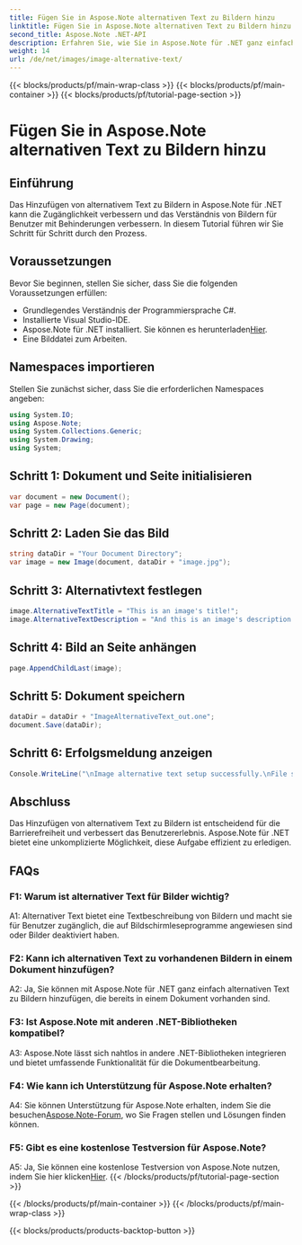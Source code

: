 ```yaml
---
title: Fügen Sie in Aspose.Note alternativen Text zu Bildern hinzu
linktitle: Fügen Sie in Aspose.Note alternativen Text zu Bildern hinzu
second_title: Aspose.Note .NET-API
description: Erfahren Sie, wie Sie in Aspose.Note für .NET ganz einfach alternativen Text zu Bildern hinzufügen. Erhöhen Sie die Zugänglichkeit und verbessern Sie das Benutzererlebnis mit dieser Schritt-für-Schritt-Anleitung.
weight: 14
url: /de/net/images/image-alternative-text/
---
```


{{< blocks/products/pf/main-wrap-class >}}
{{< blocks/products/pf/main-container >}}
{{< blocks/products/pf/tutorial-page-section >}}

# Fügen Sie in Aspose.Note alternativen Text zu Bildern hinzu

## Einführung

Das Hinzufügen von alternativem Text zu Bildern in Aspose.Note für .NET kann die Zugänglichkeit verbessern und das Verständnis von Bildern für Benutzer mit Behinderungen verbessern. In diesem Tutorial führen wir Sie Schritt für Schritt durch den Prozess.

## Voraussetzungen

Bevor Sie beginnen, stellen Sie sicher, dass Sie die folgenden Voraussetzungen erfüllen:

- Grundlegendes Verständnis der Programmiersprache C#.
- Installierte Visual Studio-IDE.
-  Aspose.Note für .NET installiert. Sie können es herunterladen[Hier](https://releases.aspose.com/note/net/).
- Eine Bilddatei zum Arbeiten.

## Namespaces importieren

Stellen Sie zunächst sicher, dass Sie die erforderlichen Namespaces angeben:

```csharp
using System.IO;
using Aspose.Note;
using System.Collections.Generic;
using System.Drawing;
using System;
```

## Schritt 1: Dokument und Seite initialisieren

```csharp
var document = new Document();
var page = new Page(document);
```

## Schritt 2: Laden Sie das Bild

```csharp
string dataDir = "Your Document Directory";
var image = new Image(document, dataDir + "image.jpg");
```

## Schritt 3: Alternativtext festlegen

```csharp
image.AlternativeTextTitle = "This is an image's title!";
image.AlternativeTextDescription = "And this is an image's description!";
```

## Schritt 4: Bild an Seite anhängen

```csharp
page.AppendChildLast(image);
```

## Schritt 5: Dokument speichern

```csharp
dataDir = dataDir + "ImageAlternativeText_out.one";
document.Save(dataDir);
```

## Schritt 6: Erfolgsmeldung anzeigen

```csharp
Console.WriteLine("\nImage alternative text setup successfully.\nFile saved at " + dataDir); 
```

## Abschluss

Das Hinzufügen von alternativem Text zu Bildern ist entscheidend für die Barrierefreiheit und verbessert das Benutzererlebnis. Aspose.Note für .NET bietet eine unkomplizierte Möglichkeit, diese Aufgabe effizient zu erledigen.

## FAQs

### F1: Warum ist alternativer Text für Bilder wichtig?

A1: Alternativer Text bietet eine Textbeschreibung von Bildern und macht sie für Benutzer zugänglich, die auf Bildschirmleseprogramme angewiesen sind oder Bilder deaktiviert haben.

### F2: Kann ich alternativen Text zu vorhandenen Bildern in einem Dokument hinzufügen?

A2: Ja, Sie können mit Aspose.Note für .NET ganz einfach alternativen Text zu Bildern hinzufügen, die bereits in einem Dokument vorhanden sind.

### F3: Ist Aspose.Note mit anderen .NET-Bibliotheken kompatibel?

A3: Aspose.Note lässt sich nahtlos in andere .NET-Bibliotheken integrieren und bietet umfassende Funktionalität für die Dokumentbearbeitung.

### F4: Wie kann ich Unterstützung für Aspose.Note erhalten?

 A4: Sie können Unterstützung für Aspose.Note erhalten, indem Sie die besuchen[Aspose.Note-Forum](https://forum.aspose.com/c/note/28), wo Sie Fragen stellen und Lösungen finden können.

### F5: Gibt es eine kostenlose Testversion für Aspose.Note?

A5: Ja, Sie können eine kostenlose Testversion von Aspose.Note nutzen, indem Sie hier klicken[Hier](https://releases.aspose.com/).
{{< /blocks/products/pf/tutorial-page-section >}}

{{< /blocks/products/pf/main-container >}}
{{< /blocks/products/pf/main-wrap-class >}}

{{< blocks/products/products-backtop-button >}}
